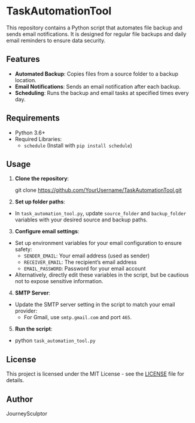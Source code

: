 # TaskAutomationTool

This repository contains a Python script that automates file backup and sends email notifications. It is designed for regular file backups and daily email reminders to ensure data security.

## Features
- **Automated Backup**: Copies files from a source folder to a backup location.
- **Email Notifications**: Sends an email notification after each backup.
- **Scheduling**: Runs the backup and email tasks at specified times every day.

## Requirements
- Python 3.6+
- Required Libraries:
  - `schedule` (Install with `pip install schedule`)

## Usage

1. **Clone the repository**:

    git clone https://github.com/YourUsername/TaskAutomationTool.git


2. **Set up folder paths**:
- In `task_automation_tool.py`, update `source_folder` and `backup_folder` variables with your desired source and backup paths.


3. **Configure email settings**:
- Set up environment variables for your email configuration to ensure safety:
  - `SENDER_EMAIL`: Your email address (used as sender)
  - `RECEIVER_EMAIL`: The recipient’s email address
  - `EMAIL_PASSWORD`: Password for your email account
- Alternatively, directly edit these variables in the script, but be cautious not to expose sensitive information.


4. **SMTP Server**:
- Update the SMTP server setting in the script to match your email provider:
  - For Gmail, use `smtp.gmail.com` and port `465`.


5. **Run the script**:
- python `task_automation_tool.py`


## License
This project is licensed under the MIT License - see the [LICENSE](LICENSE) file for details.

## Author
JourneySculptor 
